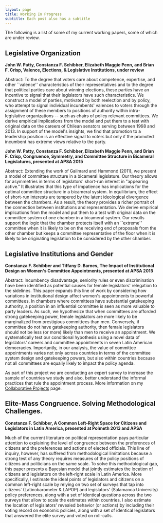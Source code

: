 ```yaml
---
layout: page
title: Working In Progress
subtitle: Each post also has a subtitle
---
```


The following is a list of some of my current working papers, some of which are under review.

## Legislative Organization

**John W. Patty, Constanza F. Schibber, Elizabeth Maggie Penn, and Brian F. Crisp, Valence, Elections, & Legislative Institutions, under review**
 
Abstract: To the degree that voters care about competence, expertise, and other ``valence'' characteristics of their representatives and to the degree that political parties care about winning elections, these parties have an incentive to signal that their legislators have such characteristics.  We construct a model of parties, motivated by both reelection and by policy, who attempt to signal individual incumbents' valences to voters through the assignment of these members to positions of authority within intra-legislative organizations -- such as chairs of policy relevant committees. We derive empirical implications from the model and put them to a test with original data on the careers of Chilean senators serving between 1998 and 2013. In support of the model's insights, we find that promotion to a leadership position is an effective signal to voters but only if the promoted incumbent has extreme views relative to the party. 
 
 
**John W. Patty, Constanza F. Schibber, Elizabeth Maggie Penn, and Brian F. Crisp, Congruence, Symmetry, and Committee Structure in Bicameral Legislatures, presented at APSA 2015**
 
Abstract: Extending the work of Gailmard and Hammond (2011), we present a model of committee structure in a bicameral legislature.  Our theory allows for asymmetries in terms of legislators' short-run interest in "appearing active."  It illustrates that this type of impatience has implications for the optimal committee structure in a bicameral system.  In equilibrium, the effect of short-run interests are tempered by the latent ideological divergence between the chambers. As a result, the theory provides a richer portrait of the connection between institutions and representation. We derive empirical implications from the model and put them to a test with original data on the committee system of one chamber in a bicameral system. Our results support the logic that the chamber protects itself with an ``extreme'' committee when it is likely to be on the receiving end of proposals from the other chamber but keeps a committee representative of the floor when it is likely to be originating legislation to be considered by the other chamber.
 
## Legislative Institutions and Gender
 
**Constanza F. Schibber and Tiffany D. Barnes, The Impact of Institutional Design on Women's Committee Appointments, presented at APSA 2015** 

Abstract: Incumbency disadvantage, seniority rules or even discrimination have been identified as potential causes for female legislators' relegation to the sidelines. This paper expands this line of work by considering how variations in institutional design affect women's appointments to powerful committees. In chambers where committees have substantial gatekeeping authority, a position in an influential committee is seen as more valuable to party leaders. As such, we hypothesize that when committees are afforded strong gatekeeping power, female legislators are more likely to be marginalized from prestigious committees than men. Conversely, if committee do not have gatekeeping authority, then female legislators should not be less (or more) likely than men to receive an appointment. We systematically test our conditional hypothesis using a novel data of legislators' careers and committee appointments in seven Latin American democracies. Importantly, in our analysis, the value of committee appointments varies not only across countries in terms of the committee system design and gatekeeping powers, but also within countries because not all committees are equally likely to impact the policy agenda. 
 
As part of this project we are conducting an expert survey to increase the sample of countries we study and also, better understand the informal practices that rule the appointment process. More information on my [Collaborative Projects](https://constanzaschibber.github.io/CDGP/) page.

## Elite-Mass Congruence. Solving Methodological Challenges.

**Constanza F. Schibber, A Common Left-Right Space for Citizens and Legislators in Latin America, presented at Polmeth 2013 and APSA**
 
Much of the current literature on political representation pays particular attention to explaining the level of congruence between the preferences of citizens and the preferences and actions of elected officials. This line of inquiry, however, has suffered from methodological limitations because a strong test of any theory requires measures of the policy positions of citizens and politicians on the same scale. To solve this methodological gap, this paper presents a Bayesian model that jointly estimates the location of citizens and legislators on the left-right scale in Latin America. More specifically, I estimate the ideal points of legislators and citizens on a common left-right scale by relying on two set of surveys that tap into citizens' (Latinobarometer & LAPOP) and legislators' (Salamanca University) policy preferences, along with a set of identical questions across the two surveys that allow to scale the estimates within countries. I also estimate the location of legislators' revealed behavior (or actions) by including their voting record on economic policies, along with a set of identical legislators that answered the elite survey and voted on roll-calls. 
